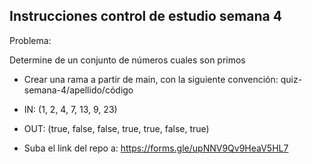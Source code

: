 ## Instrucciones control de estudio semana 4

Problema:

Determine de un conjunto de números cuales son primos

* Crear una rama a partir de main, con la siguiente convención: quiz-semana-4/apellido/código

* IN:
(1, 2, 4, 7, 13, 9, 23)

* OUT:
(true, false, false, true, true, false, true)

* Suba el link del repo a:
https://forms.gle/upNNV9Qv9HeaV5HL7
